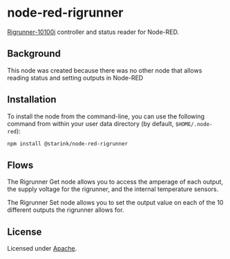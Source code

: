 # node-red-rigrunner

[Rigrunner-10100i](http://www.westmountainradio.com/product_info.php?products_id=rr_10010i) controller and status reader for Node-RED.

## Background

This node was created because there was no other node that allows reading status and setting outputs in Node-RED

## Installation

To install the node from the command-line, you can use the following command from within your user data directory (by default, ```$HOME/.node-red```):
```sh
npm install @starink/node-red-rigrunner
```

## Flows
The Rigrunner Get node allows you to access the amperage of each output, the supply voltage for the rigrunner, and the internal temperature sensors.

The Rigrunner Set node allows you to set the output value on each of the 10 different outputs the rigrunner allows for.

## License

Licensed under [Apache](./LICENSE).
